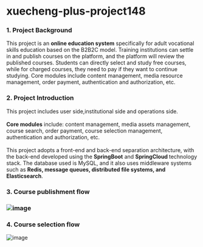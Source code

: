 # xuecheng-plus-project148
<h3>1. Project Background</h3>

This project is an <b>online education system</b> specifically for adult vocational skills education based on the B2B2C model. Training institutions can settle in and publish courses on the platform, and the platform will review the published courses. Students can directly select and study free courses, while for charged courses, they need to pay if they want to continue studying. Core modules include content management, media resource management, order payment, authentication and authorization, etc.

<h3>2. Project Introduction</h3>
This project includes user side,institutional side and operations side.<br>
<br>
<b>Core modules</b> include: content management, media assets management, course search, order payment, course selection management, authentication and authorization, etc.<br>
<br>
This project adopts a front-end and back-end separation architecture, with the back-end developed using the <b>SpringBoot</b> and <b>SpringCloud </b>technology stack. The database used is MySQL, and it also uses middleware systems such as <b>Redis, message queues, distributed file systems, and Elasticsearch</b>.

<h3>3. Course publishment flow<h3>
  
![image](https://user-images.githubusercontent.com/88880169/218255289-b9b3d8df-0692-4cc6-a91a-fe55c60ac82e.png)

<h3>4. Course selection flow</h3>

![image](https://user-images.githubusercontent.com/88880169/218258323-694c584d-4d95-4bfb-bae0-e93700a07249.png)
